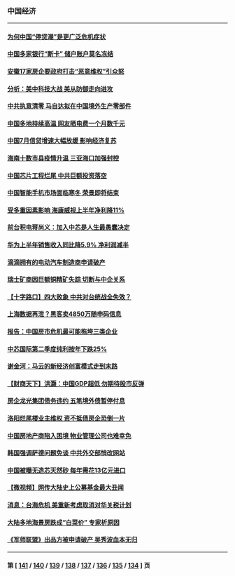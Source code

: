### 中国经济
---
#### [为何中国“停贷潮”是更广泛危机症状](../../pages/ncid283/n13800054.md) 
#### [中国多家银行“断卡” 储户账户莫名冻结](../../pages/ncid283/n13802243.md) 
#### [安徽17家房企要政府打击“恶意维权”引众怒](../../pages/ncid283/n13802030.md) 
#### [分析：美中科技大战 美从防御走向进攻](../../pages/ncid283/n13802014.md) 
#### [中共执意清零 马自达拟在中国境外生产零部件](../../pages/ncid283/n13801960.md) 
#### [中国多地持续高温 网友晒电费一个月数千元](../../pages/ncid283/n13801760.md) 
#### [中国7月信贷增速大幅放缓 影响经济复苏](../../pages/ncid283/n13801724.md) 
#### [海南十数市县疫情升温 三亚海口加强封控](../../pages/ncid283/n13801700.md) 
#### [中国芯片工程烂尾 中共巨额投资落空](../../pages/ncid283/n13801643.md) 
#### [中国智能手机市场面临寒冬 荣景即将结束](../../pages/ncid283/n13801545.md) 
#### [受多重因素影响 海康威视上半年净利降11%](../../pages/ncid283/n13801401.md) 
#### [前台积电蒋尚义：加入中芯是人生最愚蠢决定](../../pages/ncid283/n13801241.md) 
#### [华为上半年销售收入同比降5.9% 净利润减半](../../pages/ncid283/n13801088.md) 
#### [滴滴拥有的电动汽车制造商申请破产](../../pages/ncid283/n13801170.md) 
#### [瑞士矿商因巨额铜精矿失踪 切断与中企关系](../../pages/ncid283/n13801089.md) 
#### [【十字路口】四大败象 中共对台统战全失效？](../../pages/ncid283/n13800353.md) 
#### [上海数据再泄？黑客卖4850万随申码信息](../../pages/ncid283/n13800999.md) 
#### [报告：中国房市危机最可能拖垮三类企业](../../pages/ncid283/n13800902.md) 
#### [中芯国际第二季度纯利按年下跌25%](../../pages/ncid283/n13800851.md) 
#### [谢金河：马云的新经济创富模式走到末路](../../pages/ncid283/n13800757.md) 
#### [【财商天下】洪灏：中国GDP超低 勿期待股市反弹](../../pages/ncid283/n13800467.md) 
#### [房企龙光集团债务违约 五笔境外债暂停付息](../../pages/ncid283/n13800595.md) 
#### [洛阳烂尾楼业主维权 资不抵债房企恐倒一片](../../pages/ncid283/n13800302.md) 
#### [中国房地产商陷入困境 物业管理公司也难幸免](../../pages/ncid283/n13799820.md) 
#### [韩国强调萨德问题免谈 中共外交部悄改网站](../../pages/ncid283/n13800430.md) 
#### [中国被曝无造芯天然砂 每年需花13亿元进口](../../pages/ncid283/n13800375.md) 
#### [【微视频】网传大陆史上公募基金最大丑闻](../../pages/ncid283/n13800399.md) 
#### [消息：台海危机 美重新考虑取消对华关税计划](../../pages/ncid283/n13800218.md) 
#### [大陆多地海景房跌成“白菜价” 专家析原因](../../pages/ncid283/n13800133.md) 
#### [《军师联盟》出品方被申请破产 吴秀波血本无归](../../pages/ncid283/n13799860.md) 

---
#### 第 [ [141](./141.md) / [140](./140.md) / [139](./139.md) / [138](./138.md) / [137](./137.md) / [136](./136.md) / [135](./135.md) / [134](./134.md) ] 页
